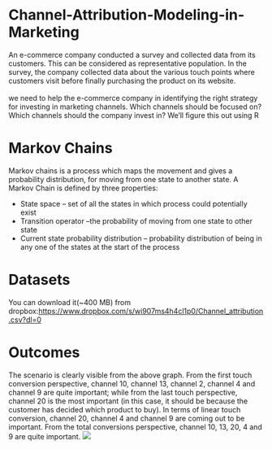 # Channel-Attribution-Modeling-in-Marketing
An e-commerce company conducted a survey and collected data from its customers. This can be considered as representative population. In the survey, the company collected data about the various touch points where customers visit before finally purchasing the product on its website.<br><br>
we need to help the e-commerce company in identifying the right strategy for investing in marketing channels. Which channels should be focused on? Which channels should the company invest in? We’ll figure this out using R
# Markov Chains
Markov chains is a process which maps the movement and gives a probability distribution, for moving from one state to another state. A Markov Chain is defined by three properties:

- State space – set of all the states in which process could potentially exist
- Transition operator –the probability of moving from one state to other state
- Current state probability distribution – probability distribution of being in any one of the states at the start of the process

# Datasets
You can download it(~400 MB) from dropbox:https://www.dropbox.com/s/wi907ms4h4cl1p0/Channel_attribution.csv?dl=0

# Outcomes
The scenario is clearly visible from the above graph. From the first touch conversion perspective, channel 10, channel 13, channel 2, channel 4 and channel 9 are quite important; while from the last touch perspective, channel 20 is the most important (in this case, it should be because the customer has decided which product to buy). In terms of linear touch conversion, channel 20, channel 4 and channel 9 are coming out to be important. From the total conversions perspective, channel 10, 13, 20, 4 and 9 are quite important.
![](https://s3-ap-south-1.amazonaws.com/av-blog-media/wp-content/uploads/2018/01/Total-Conversions2.png)
